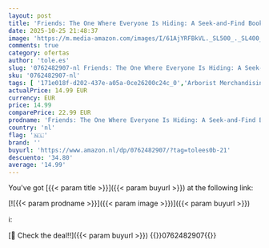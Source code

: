 ```yaml
---
layout: post
title: 'Friends: The One Where Everyone Is Hiding: A Seek-and-Find Book'
date: 2025-10-25 21:48:37
image: 'https://m.media-amazon.com/images/I/61AjYRFBkVL._SL500_._SL400_.jpg'
comments: true
category: ofertas
author: 'tole.es'
slug: '0762482907-nl Friends: The One Where Everyone Is Hiding: A Seek-and-Find...'
sku: '0762482907-nl'
tags: [ '171e018f-d202-437e-a05a-0ce26200c24c_0','Arborist Merchandising Root','Boeken','Engelstalige boeken','Featured Categories','Films','Hobbys, kunstnijverheid & huis','Humor & entertainment','Kleurboeken voor volwassenen','Komedie','Kunst & fotografie','Kunstnijverheid & hobbys','Podiumkunsten','Politiek, filosofie & sociale wetenschappen','Puzzels & spellen','Referentie voor sociologie','Self Service','Sociale wetenschappen','Sociologie','Special Features Stores','Televisie','Televisiegenres','Themas & onderwerpen in humor','Tv-drama','Tv-komedie','🇳🇱', ]
actualPrice: 14.99 EUR
currency: EUR
price: 14.99
comparePrice: 22.99 EUR
prodname: 'Friends: The One Where Everyone Is Hiding: A Seek-and-Find Book'
country: 'nl'
flag: '🇳🇱'
brand: ''
buyurl: 'https://www.amazon.nl/dp/0762482907/?tag=tolees0b-21'
descuento: '34.80'
average: '14.99'
---
```


You've got [{{< param title >}}]({{< param buyurl >}}) at the following link:

[![{{< param prodname >}}]({{< param image >}})]({{< param buyurl >}})

ℹ️:


[🛒 Check the deal!!]({{< param buyurl >}})
{{<world>}}0762482907{{</world>}}
